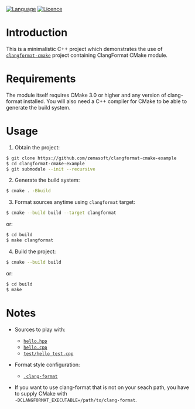 [![Language](https://img.shields.io/badge/language-CMake-blue.svg)](https://cmake.org/)
[![Licence](https://img.shields.io/badge/license-Boost%201.0-blue.svg)](http://www.boost.org/LICENSE_1_0.txt)

Introduction
============

This is a minimalistic C++ project which demonstrates the use of
[`clangformat-cmake`](https://github.com/zemasoft/clangformat-cmake)
project containing ClangFormat CMake module.

Requirements
============

The module itself requires CMake 3.0 or higher and any version of clang-format
installed. You will also need a C++ compiler for CMake to be able to generate
the build system.

Usage
=====


1) Obtain the project:

```bash
$ git clone https://github.com/zemasoft/clangformat-cmake-example
$ cd clangformat-cmake-example
$ git submodule --init --recursive
```

2) Generate the build system:

```bash
$ cmake . -Bbuild
```

3) Format sources anytime using `clangformat` target:

```bash
$ cmake --build build --target clangformat
```

or:

```bash
$ cd build
$ make clangformat
```

4) Build the project:

```bash
$ cmake --build build
```

or:

```bash
$ cd build
$ make
```

Notes
=====

* Sources to play with:
  * [`hello.hpp`](hello.hpp)
  * [`hello.cpp`](hello.cpp)
  * [`test/hello_test.cpp`](test/hello_test.cpp)

* Format style configuration:
  * [`.clang-format`](.clang-format)

* If you want to use clang-format that is not on your seach path, you have to
  supply CMake with<br/>`-DCLANGFORMAT_EXECUTABLE=/path/to/clang-format`.
